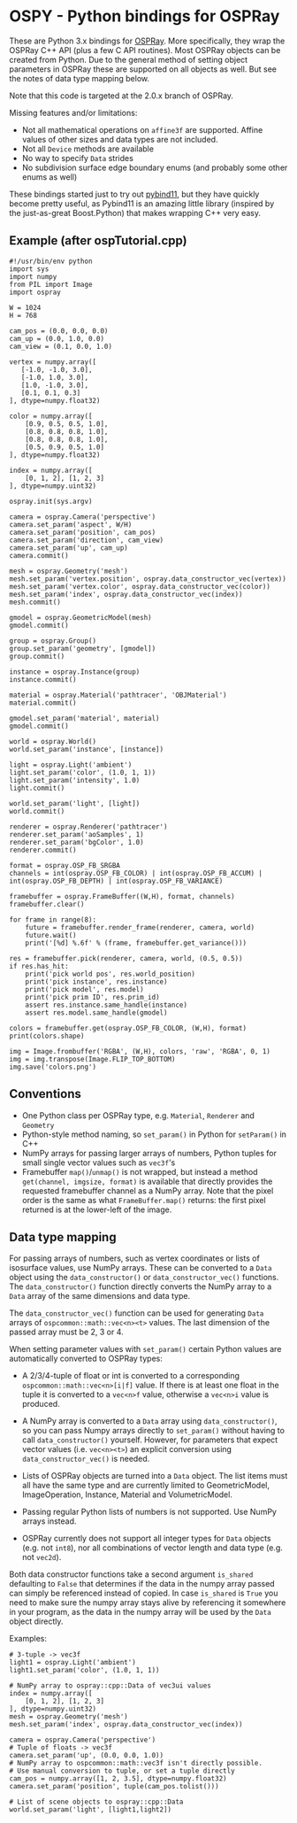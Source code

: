 # OSPY - Python bindings for OSPRay

These are Python 3.x bindings for [OSPRay](https://www.ospray.org).
More specifically, they wrap the OSPRay C++ API (plus a few C API routines).
Most OSPRay objects can be created from Python. Due to the general
method of setting object parameters in OSPRay these are supported
on all objects as well. But see the notes of data type mapping
below.

Note that this code is targeted at the 2.0.x branch of OSPRay.

Missing features and/or limitations:
- Not all mathematical operations on `affine3f` are supported. Affine values of other sizes and data types are not included.
- Not all `Device` methods are available
- No way to specify `Data` strides
- No subdivision surface edge boundary enums (and probably some other enums as well)

These bindings started just to try out [pybind11](https://github.com/pybind/pybind11),
but they have quickly become pretty useful, as Pybind11 is an amazing little
library (inspired by the just-as-great Boost.Python) that makes wrapping
C++ very easy.

## Example (after ospTutorial.cpp)

```
#!/usr/bin/env python
import sys
import numpy
from PIL import Image
import ospray

W = 1024
H = 768

cam_pos = (0.0, 0.0, 0.0)
cam_up = (0.0, 1.0, 0.0)
cam_view = (0.1, 0.0, 1.0)

vertex = numpy.array([
   [-1.0, -1.0, 3.0],
   [-1.0, 1.0, 3.0],
   [1.0, -1.0, 3.0],
   [0.1, 0.1, 0.3]
], dtype=numpy.float32)

color = numpy.array([
    [0.9, 0.5, 0.5, 1.0],
    [0.8, 0.8, 0.8, 1.0],
    [0.8, 0.8, 0.8, 1.0],
    [0.5, 0.9, 0.5, 1.0]
], dtype=numpy.float32)

index = numpy.array([
    [0, 1, 2], [1, 2, 3]
], dtype=numpy.uint32)

ospray.init(sys.argv)

camera = ospray.Camera('perspective')
camera.set_param('aspect', W/H)
camera.set_param('position', cam_pos)
camera.set_param('direction', cam_view)
camera.set_param('up', cam_up)
camera.commit()

mesh = ospray.Geometry('mesh')
mesh.set_param('vertex.position', ospray.data_constructor_vec(vertex))
mesh.set_param('vertex.color', ospray.data_constructor_vec(color))
mesh.set_param('index', ospray.data_constructor_vec(index))
mesh.commit()

gmodel = ospray.GeometricModel(mesh)
gmodel.commit()

group = ospray.Group()
group.set_param('geometry', [gmodel])
group.commit()

instance = ospray.Instance(group)
instance.commit()

material = ospray.Material('pathtracer', 'OBJMaterial')
material.commit()

gmodel.set_param('material', material)
gmodel.commit()

world = ospray.World()
world.set_param('instance', [instance])

light = ospray.Light('ambient')
light.set_param('color', (1.0, 1, 1))
light.set_param('intensity', 1.0)
light.commit()

world.set_param('light', [light])
world.commit()

renderer = ospray.Renderer('pathtracer')
renderer.set_param('aoSamples', 1)
renderer.set_param('bgColor', 1.0)
renderer.commit()

format = ospray.OSP_FB_SRGBA
channels = int(ospray.OSP_FB_COLOR) | int(ospray.OSP_FB_ACCUM) | int(ospray.OSP_FB_DEPTH) | int(ospray.OSP_FB_VARIANCE)

framebuffer = ospray.FrameBuffer((W,H), format, channels)
framebuffer.clear()

for frame in range(8):
    future = framebuffer.render_frame(renderer, camera, world)
    future.wait()
    print('[%d] %.6f' % (frame, framebuffer.get_variance()))
    
res = framebuffer.pick(renderer, camera, world, (0.5, 0.5))
if res.has_hit:
    print('pick world pos', res.world_position)
    print('pick instance', res.instance)
    print('pick model', res.model)
    print('pick prim ID', res.prim_id)    
    assert res.instance.same_handle(instance)
    assert res.model.same_handle(gmodel)

colors = framebuffer.get(ospray.OSP_FB_COLOR, (W,H), format)
print(colors.shape)

img = Image.frombuffer('RGBA', (W,H), colors, 'raw', 'RGBA', 0, 1)
img = img.transpose(Image.FLIP_TOP_BOTTOM)
img.save('colors.png')
```

## Conventions 

- One Python class per OSPRay type, e.g. `Material`, `Renderer` and `Geometry`
- Python-style method naming, so `set_param()` in Python for `setParam()` in C++
- NumPy arrays for passing larger arrays of numbers, Python tuples for small 
  single vector values such as `vec3f`'s
- Framebuffer `map()`/`unmap()` is not wrapped, but instead a method `get(channel, imgsize, format)`
  is available that directly provides the requested framebuffer channel as
  a NumPy array. Note that the pixel order is the same as what `FrameBuffer.map()`
  returns: the first pixel returned is at the lower-left of the image.

## Data type mapping

For passing arrays of numbers, such as vertex coordinates or lists of isosurface
values, use NumPy arrays. These can be converted to a `Data` object using the 
`data_constructor()` or `data_constructor_vec()` functions. The `data_constructor()`
function directly converts the NumPy array to a `Data` array of the same dimensions
and data type. 

The `data_constructor_vec()` function can be used for generating `Data` arrays of 
`ospcommon::math::vec<n><t>` values. The last dimension of the passed array must 
be 2, 3 or 4. 

When setting parameter values with `set_param()` certain Python values 
are automatically converted to OSPRay types:

- A 2/3/4-tuple of float or int is converted to a corresponding 
  `ospcommon::math::vec<n>[i|f]` value. If there is at least one float
  in the tuple it is converted to a `vec<n>f` value, otherwise a `vec<n>i`
  value is produced.
  
- A NumPy array is converted to a `Data` array using `data_constructor()`, so
  you can pass Numpy arrays directly to `set_param()` without having to call
  `data_constructor()` yourself. However, for parameters that expect vector 
  values (i.e. `vec<n><t>`) an explicit conversion using `data_constructor_vec()` 
  is needed.
  
- Lists of OSPRay objects are turned into a `Data` object. The list items
  must all have the same type and are currently limited to GeometricModel, 
  ImageOperation, Instance, Material and VolumetricModel. 

- Passing regular Python lists of numbers is not supported. Use NumPy 
  arrays instead.

- OSPRay currently does not support all integer types for `Data` objects 
  (e.g. not `int8`), nor all combinations of vector length and data type 
  (e.g. not `vec2d`).

Both data constructor functions take a second argument `is_shared` defaulting
to `False` that determines if the data in the numpy array passed can simply 
be referenced instead of copied. In case `is_shared` is `True` you need to 
make sure the numpy array stays alive by referencing it somewhere in your
program, as the data in the numpy array will be used by the `Data` object
directly.

Examples:

```
# 3-tuple -> vec3f
light1 = ospray.Light('ambient')
light1.set_param('color', (1.0, 1, 1))

# NumPy array to ospray::cpp::Data of vec3ui values
index = numpy.array([
    [0, 1, 2], [1, 2, 3]
], dtype=numpy.uint32)
mesh = ospray.Geometry('mesh')
mesh.set_param('index', ospray.data_constructor_vec(index))

camera = ospray.Camera('perspective')
# Tuple of floats -> vec3f
camera.set_param('up', (0.0, 0.0, 1.0))
# NumPy array to ospcommon::math::vec3f isn't directly possible.
# Use manual conversion to tuple, or set a tuple directly
cam_pos = numpy.array([1, 2, 3.5], dtype=numpy.float32)
camera.set_param('position', tuple(cam_pos.tolist()))

# List of scene objects to ospray::cpp::Data
world.set_param('light', [light1,light2])
```
